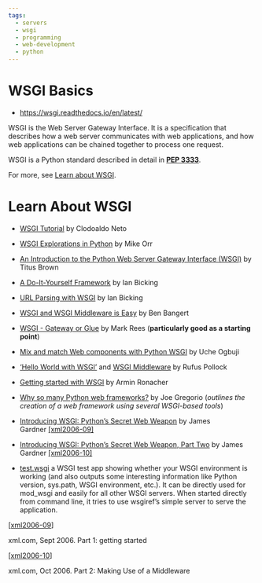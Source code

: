 ```yaml
---
tags:
  - servers
  - wsgi
  - programming
  - web-development
  - python
---
```

# WSGI Basics
- https://wsgi.readthedocs.io/en/latest/

WSGI is the Web Server Gateway Interface. It is a specification that describes how a web server communicates with web applications, and how web applications can be chained together to process one request.

WSGI is a Python standard described in detail in [**PEP 3333**](https://peps.python.org/pep-3333/).

For more, see [Learn about WSGI](https://wsgi.readthedocs.io/en/latest/learn.html).

# Learn About WSGI
- [WSGI Tutorial](http://wsgi.tutorial.codepoint.net/intro) by Clodoaldo Neto
    
- [WSGI Explorations in Python](http://linuxgazette.net/115/orr.html) by Mike Orr
    
- [An Introduction to the Python Web Server Gateway Interface (WSGI)](http://ivory.idyll.org/articles/wsgi-intro/what-is-wsgi.html) by Titus Brown
    
- [A Do-It-Yourself Framework](https://paste.readthedocs.io/en/latest/do-it-yourself-framework.html) by Ian Bicking
    
- [URL Parsing with WSGI](https://paste.readthedocs.io/en/latest/url-parsing-with-wsgi.html) by Ian Bicking
    
- [WSGI and WSGI Middleware is Easy](https://be.groovie.org/post/2005/10/07/wsgi_and_wsgi_middleware_is_easy/) by Ben Bangert
    
- [WSGI - Gateway or Glue](https://web.archive.org/web/20170928103920/http://osdcpapers.cgpublisher.com/product/pub.84/prod.21) by Mark Rees (**particularly good as a starting point**)
    
- [Mix and match Web components with Python WSGI](https://copia.posthaven.com/mix-and-match-web-components-with-python-wsgi) by Uche Ogbuji
    
- [‘Hello World with WSGI’](http://rufuspollock.org/2006/08/31/a-very-simple-introduction-to-wsgi/) and [WSGI Middleware](http://rufuspollock.org/2006/09/28/wsgi-middleware/) by Rufus Pollock
    
- [Getting started with WSGI](http://lucumr.pocoo.org/2007/5/21/getting-started-with-wsgi) by Armin Ronacher
    
- [Why so many Python web frameworks?](https://bitworking.org/news/2006/09/why_so_many_python_web_frameworks/) by Joe Gregorio (_outlines the creation of a web framework using several WSGI-based tools_)
    
- [Introducing WSGI: Python’s Secret Web Weapon](http://www.xml.com/pub/a/2006/09/27/introducing-wsgi-pythons-secret-web-weapon.html) by James Gardner [[xml2006-09]](https://wsgi.readthedocs.io/en/latest/learn.html#xml2006-09)
    
- [Introducing WSGI: Python’s Secret Web Weapon, Part Two](http://www.xml.com/pub/a/2006/10/04/introducing-wsgi-pythons-secret-web-weapon-part-two.html) by James Gardner [[xml2006-10]](https://wsgi.readthedocs.io/en/latest/learn.html#xml2006-10)
    
- [test.wsgi](http://hg.moinmo.in/moin/1.8/raw-file/tip/wiki/server/test.wsgi) a WSGI test app showing whether your WSGI environment is working (and also outputs some interesting information like Python version, sys.path, WSGI environment, etc.). It can be directly used for mod_wsgi and easily for all other WSGI servers. When started directly from command line, it tries to use wsgiref’s simple server to serve the application.
    

[[xml2006-09](https://wsgi.readthedocs.io/en/latest/learn.html#id1)]

xml.com, Sept 2006. Part 1: getting started

[[xml2006-10](https://wsgi.readthedocs.io/en/latest/learn.html#id2)]

xml.com, Oct 2006. Part 2: Making Use of a Middleware